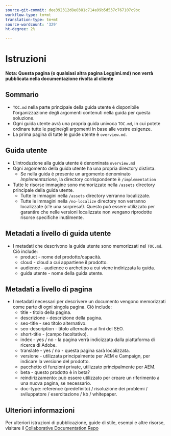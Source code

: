 ```yaml
---
source-git-commit: dee392312d8e0381c714a99b5d537c767107c9bc
workflow-type: tm+mt
translation-type: tm+mt
source-wordcount: '329'
ht-degree: 2%

---
```

# Istruzioni

**Nota: Questa pagina (o qualsiasi altra pagina Leggimi.md) non verrà pubblicata nella documentazione rivolta al cliente**

## Sommario

+ `TOC.md` nella parte principale della guida utente è disponibile l&#39;organizzazione degli argomenti contenuti nella guida per questa soluzione.
+ Ogni guida utente avrà una propria guida univoca `TOC.md`, in cui potete ordinare tutte le pagine/gli argomenti in base alle vostre esigenze.
+ La prima pagina di tutte le guide utente è `overview.md`.

## Guida utente

+ L’introduzione alla guida utente è denominata `overview.md`
+ Ogni argomento della guida utente ha una propria directory distinta.
   + Se nella guida è presente un argomento denominato *Implementazione*, la directory corrispondente è `/implementation`
+ Tutte le risorse immagine sono memorizzate nella `/assets` directory principale della guida utente.
   + Tutte le immagini nella `/assets` directory verranno localizzate.
   + Tutte le immagini nella `/no-localize` directory non verranno localizzate (c&#39;è una sorpresa!). Questo può essere utilizzato per garantire che nelle versioni localizzate non vengano riprodotte risorse specifiche inutilmente.

## Metadati a livello di guida utente

+ I metadati che descrivono la guida utente sono memorizzati nel `TOC.md`. Ciò include:
   + product - nome del prodotto/capacità.
   + cloud - cloud a cui appartiene il prodotto.
   + audience - audience o archetipo a cui viene indirizzata la guida.
   + guida utente - nome della guida utente.

## Metadati a livello di pagina

+ I metadati necessari per descrivere un documento vengono memorizzati come parte di ogni singola pagina. Ciò include:
   + title - titolo della pagina.
   + descrizione - descrizione della pagina.
   + seo-title - seo titolo alternativo.
   + seo-description - titolo alternativo ai fini del SEO.
   + short-title - (campo facoltativo).
   + index - yes / no - la pagina verrà indicizzata dalla piattaforma di ricerca di Adobe.
   + translate - yes / no - questa pagina sarà localizzata.
   + versione - utilizzata principalmente per AEM e Campaign, per indicare la versione del prodotto.
   + pacchetto di funzioni private, utilizzato principalmente per AEM.
   + beta - questo prodotto è in beta?
   + reindirizzamento: può essere utilizzato per creare un riferimento a una nuova pagina, se necessario.
   + doc-type: reference (predefinito) / risoluzione dei problemi / sviluppatore / esercitazione / kb / whitepaper.

## Ulteriori informazioni

Per ulteriori istruzioni di pubblicazione, guide di stile, esempi e altre risorse, visitare il [Collaborative Documentation Repo](https://git.corp.adobe.com/AdobeDocs/collaborative-doc-instructions)

